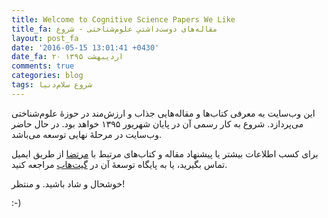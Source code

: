 ```yaml
---
title: Welcome to Cognitive Science Papers We Like
title_fa: مقاله‌های دوست‌داشتیِ علوم‌شناختی - شروع
layout: post_fa
date: '2016-05-15 13:01:41 +0430'
date_fa: ۲۰ اردیبهشت ۱۳۹۵
comments: true
categories: blog
tags: شروع سلام‌دنیا
---
```


این وب‌سایت به معرفی کتاب‌ها و مقاله‌هایی جذاب و ارزش‌مند در حوزهٔ علوم‌شناختی می‌پردازد. شروع به کار رسمی آن در پایان شهریور ۱۳۹۵ خواهد بود. در حال حاضر وب‌سایت در مرحلهٔ نهایی توسعه می‌باشد.



برای کسب اطلاعات بیشتر یا پیشنهاد مقاله و کتاب‌های مرتبط با [مرتضا](mailto:ansarinia@me.com) از طریق ایمیل تماس بگیرید، یا به پایگاه توسعهٔ آن در [گیت‌هاب](http://github.com/morteza/cog.onto.ir) مراجعه کنید.

 <!--more-->

خوشحال و شاد باشید. و منتظر!

:-)
